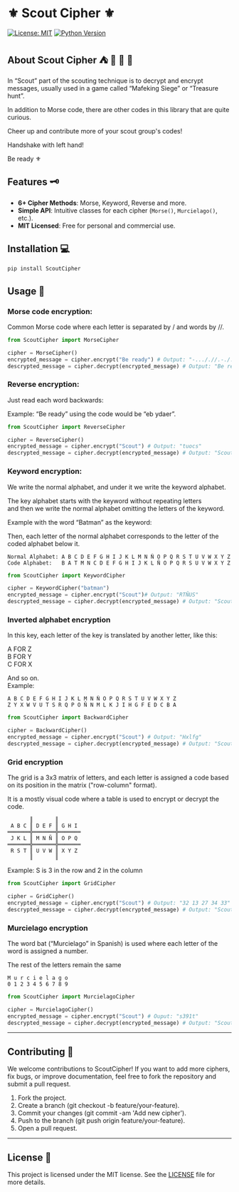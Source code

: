 # ⚜ Scout Cipher ⚜

[![License: MIT](https://img.shields.io/badge/License-MIT-blue.svg)](https://opensource.org/licenses/MIT) [![Python Version](https://img.shields.io/badge/python-3.10%2B-blue)](https://www.python.org/)

## About Scout Cipher ⛺ 🌙 🎒 🔦

In “Scout” part of the scouting technique is to decrypt and encrypt messages, usually used in a game called “Mafeking Siege” or “Treasure hunt”.

In addition to Morse code, there are other codes in this library that are quite curious.

Cheer up and contribute more of your scout group's codes!

Handshake with left hand!

Be ready ⚜️

## Features 🗝️

- **6+ Cipher Methods**: Morse, Keyword, Reverse and more.
- **Simple API**: Intuitive classes for each cipher (`Morse()`, `Murcielago()`, etc.).
- **MIT Licensed**: Free for personal and commercial use.

## Installation 💻

```bash
pip install ScoutCipher
```

## Usage 🚀

### Morse code encryption:

Common Morse code where each letter is separated by / and words by //.

```python
from ScoutCipher import MorseCipher

cipher = MorseCipher()
encrypted_message = cipher.encrypt("Be ready") # Output: "-..././/.-././.-/-../-.--"
descrypted_message = cipher.decrypt(encrypted_message) # Output: "Be ready"
```

### Reverse encryption:

Just read each word backwards:

Example: “Be ready” using the code would be “eb ydaer”.

```python
from ScoutCipher import ReverseCipher

cipher = ReverseCipher()
encrypted_message = cipher.encrypt("Scout") # Output: "tuocs"
descrypted_message = cipher.decrypt(encrypted_message) # Output: "Scout"
```

### Keyword encryption:

We write the normal alphabet, and under it we write the keyword alphabet.

The key alphabet starts with the keyword without repeating letters  
and then we write the normal alphabet omitting the letters of the keyword.

Example with the word “Batman” as the keyword:

Then, each letter of the normal alphabet corresponds to the letter of the coded alphabet below it.

```asciiart
Normal Alphabet: A B C D E F G H I J K L M N Ñ O P Q R S T U V W X Y Z
Code Alphabet:   B A T M N C D E F G H I J K L Ñ O P Q R S U V W X Y Z
```

```python
from ScoutCipher import KeywordCipher

cipher = KeywordCipher("batman")
encrypted_message = cipher.encrypt("Scout")# Output: "RTÑUS"
descrypted_message = cipher.decrypt(encrypted_message) # Output: "Scout"
```

### Inverted alphabet encryption

In this key, each letter of the key is translated by another letter, like this:

A FOR Z  
B FOR Y  
C FOR X

And so on.  
Example:

```asciiart
A B C D E F G H I J K L M N Ñ O P Q R S T U V W X Y Z
Z Y X W V U T S R Q P O Ñ N M L K J I H G F E D C B A
```

```python
from ScoutCipher import BackwardCipher

cipher = BackwardCipher()
encrypted_message = cipher.encrypt("Scout") # Output: "Hxlfg"
descrypted_message = cipher.decrypt(encrypted_message) # Output: "Scout"
```

### Grid encryption

The grid is a 3x3 matrix of letters, and each letter is assigned a code based on its position in the matrix ("row-column" format).

It is a mostly visual code where a table is used to encrypt or decrypt the code.

```asciiart
       ║       ║
 A B C ║ D E F ║ G H I
═══════╬═══════╬═══════
 J K L ║ M N Ñ ║ O P Q
═══════╬═══════╬═══════
 R S T ║ U V W ║ X Y Z
       ║       ║
```

Example:
S is 3 in the row and 2 in the column

```python
from ScoutCipher import GridCipher

cipher = GridCipher()
encrypted_message = cipher.encrypt("Scout") # Output: "32 13 27 34 33"
descrypted_message = cipher.decrypt(encrypted_message) # Output: "Scout"
```

### Murcielago encryption

The word bat (“Murcielago” in Spanish) is used where each letter of the word is assigned a number.

The rest of the letters remain the same  
```asciiart
M u r c i e l a g o  
0 1 2 3 4 5 6 7 8 9
````
```python
from ScoutCipher import MurcielagoCipher

cipher = MurcielagoCipher()
encrypted_message = cipher.encrypt("Scout") # Ouput: "s391t"
descrypted_message = cipher.decrypt(encrypted_message) # Output: "Scout"

```

---

## Contributing 🤝

We welcome contributions to ScoutCipher! If you want to add more ciphers, fix bugs, or improve documentation, feel free to fork the repository and submit a pull request.

1. Fork the project.
2. Create a branch (git checkout -b feature/your-feature).
3. Commit your changes (git commit -am 'Add new cipher').
4. Push to the branch (git push origin feature/your-feature).
5. Open a pull request.

---

## License 📜

This project is licensed under the MIT license. See the [LICENSE](LICENSE) file for more details.
